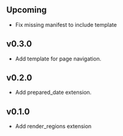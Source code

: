## Upcoming

* Fix missing manifest to include template

## v0.3.0

* Add template for page navigation.

## v0.2.0

* Add prepared_date extension.

## v0.1.0

* Add render_regions extension
